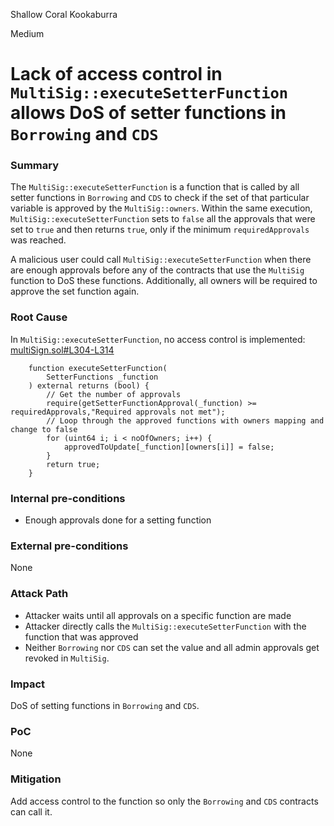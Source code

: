 Shallow Coral Kookaburra

Medium

# Lack of access control in `MultiSig::executeSetterFunction` allows DoS of setter functions in `Borrowing` and `CDS`

### Summary

The `MultiSig::executeSetterFunction` is a function that is called by all setter functions in `Borrowing` and `CDS` to check if the set of that particular variable is approved by the `MultiSig::owners`. Within the same execution, `MultiSig::executeSetterFunction` sets to `false` all the approvals that were set to `true` and then returns `true`, only if the minimum `requiredApprovals` was reached. 

A malicious user could call  `MultiSig::executeSetterFunction` when there are enough approvals before any of the contracts that use the `MultiSig` function to DoS these functions. Additionally, all owners will be required to approve the set function again.

### Root Cause

In `MultiSig::executeSetterFunction`, no access control is implemented:
[multiSign.sol#L304-L314](https://github.com/sherlock-audit/2024-11-autonomint/blob/0d324e04d4c0ca306e1ae4d4c65f0cb9d681751b/Blockchain/Blockchian/contracts/Core_logic/multiSign.sol#L304-L314)
```solidity
    function executeSetterFunction(
        SetterFunctions _function
    ) external returns (bool) {
        // Get the number of approvals
        require(getSetterFunctionApproval(_function) >= requiredApprovals,"Required approvals not met");
        // Loop through the approved functions with owners mapping and change to false
        for (uint64 i; i < noOfOwners; i++) {
            approvedToUpdate[_function][owners[i]] = false;
        }
        return true;
    }
```

### Internal pre-conditions

- Enough approvals done for a setting function

### External pre-conditions

None

### Attack Path

- Attacker waits until all approvals on a specific function are made
- Attacker directly calls the `MultiSig::executeSetterFunction` with the function that was approved
- Neither `Borrowing` nor `CDS` can set the value and all admin approvals get revoked in `MultiSig`.

### Impact

DoS of setting functions in `Borrowing` and `CDS`.

### PoC

None

### Mitigation

Add access control to the function so only the `Borrowing` and `CDS` contracts can call it.